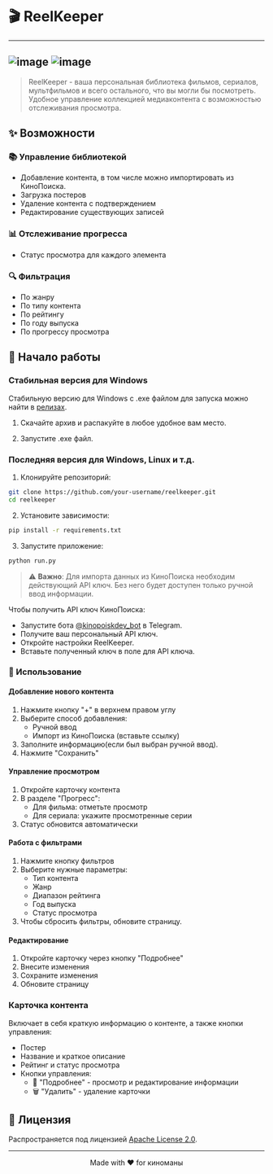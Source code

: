 # 🎬 ReelKeeper

---
![image](https://github.com/user-attachments/assets/c393da22-7b24-407c-9685-2c78a2ec2cbd)
![image](https://github.com/user-attachments/assets/1f062b32-8350-4eb7-ab49-26296d06f024)
---

> ReelKeeper - ваша персональная библиотека фильмов, сериалов, мультфильмов и всего остального, что вы могли бы посмотреть. Удобное управление коллекцией медиаконтента с возможностью отслеживания просмотра.

## ✨ Возможности

### 📚 Управление библиотекой
- Добавление контента, в том числе можно импортировать из КиноПоиска.
- Загрузка постеров
- Удаление контента с подтверждением
- Редактирование существующих записей

### 📊 Отслеживание прогресса
- Статус просмотра для каждого элемента

### 🔍 Фильтрация
- По жанру
- По типу контента
- По рейтингу
- По году выпуска
- По прогрессу просмотра

## 🚀 Начало работы

### Стабильная версия для Windows

Стабильную версию для Windows с .exe файлом для запуска можно найти в [релизах](https://github.com/venterum/ReelKeeper/releases).

1. Скачайте архив и распакуйте в любое удобное вам место.

2. Запустите .exe файл.

### Последняя версия для Windows, Linux и т.д.

1. Клонируйте репозиторий:
```bash
git clone https://github.com/your-username/reelkeeper.git
cd reelkeeper
```

2. Установите зависимости:
```bash
pip install -r requirements.txt
```

3. Запустите приложение:
```bash
python run.py
```

> ⚠️ **Важно**: Для импорта данных из КиноПоиска необходим действующий API ключ. Без него будет доступен только ручной ввод информации.

Чтобы получить API ключ КиноПоиска:
- Запустите бота [@kinopoiskdev_bot](https://t.me/kinopoiskdev_bot) в Telegram.
- Получите ваш персональный API ключ.
- Откройте настройки ReelKeeper.
- Вставьте полученный ключ в поле для API ключа.

### 📱 Использование

#### Добавление нового контента
1. Нажмите кнопку "+" в верхнем правом углу
2. Выберите способ добавления:
   - Ручной ввод
   - Импорт из КиноПоиска (вставьте ссылку)
3. Заполните информацию(если был выбран ручной ввод).
4. Нажмите "Сохранить"

#### Управление просмотром
1. Откройте карточку контента
2. В разделе "Прогресс":
   - Для фильма: отметьте просмотр
   - Для сериала: укажите просмотренные серии
3. Статус обновится автоматически

#### Работа с фильтрами
1. Нажмите кнопку фильтров
2. Выберите нужные параметры:
   - Тип контента
   - Жанр
   - Диапазон рейтинга
   - Год выпуска
   - Статус просмотра
3. Чтобы сбросить фильтры, обновите страницу.

#### Редактирование
1. Откройте карточку через кнопку "Подробнее"
2. Внесите изменения
3. Сохраните изменения
4. Обновите страницу

### Карточка контента
Включает в себя краткую информацию о контенте, а также кнопки управления:
   - Постер
   - Название и краткое описание
   - Рейтинг и статус просмотра
   - Кнопки управления:
      - 📝 "Подробнее" - просмотр и редактирование информации
      - 🗑️ "Удалить" - удаление карточки

## 📄 Лицензия

Распространяется под лицензией [Apache License 2.0](LICENSE).

---
<div align="center">
Made with ❤️ for киноманы
</div>
